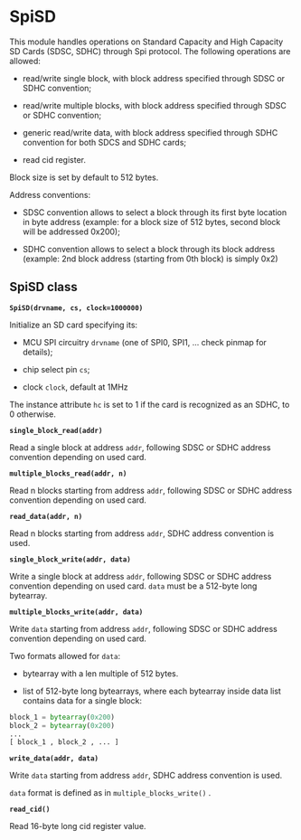 # SpiSD

This module handles operations on Standard Capacity and High Capacity SD Cards (SDSC, SDHC) through Spi protocol.
The following operations are allowed:


* read/write single block, with block address specified through SDSC or SDHC convention;


* read/write multiple blocks, with block address specified through SDSC or SDHC convention;


* generic read/write data, with block address specified through SDHC convention for both SDCS and SDHC cards;


* read cid register.

Block size is set by default to 512 bytes.

Address conventions:


* SDSC convention allows to select a block through its first byte location in byte address (example: for a block size of 512 bytes, second block will be addressed 0x200);


* SDHC convention allows to select a block through its block address (example: 2nd block address (starting from 0th block) is simply 0x2)

## SpiSD class


**`SpiSD(drvname, cs, clock=1000000)`**

Initialize an SD card specifying its:


* MCU SPI circuitry ```drvname``` (one of SPI0, SPI1, … check pinmap for details);


* chip select pin ```cs```;


* clock ```clock```, default at 1MHz

The instance attribute ```hc``` is set to 1 if the card is recognized as an SDHC, to 0 otherwise.


**`single_block_read(addr)`**

Read a single block at address ```addr```, following SDSC or SDHC address convention depending on used card.


**`multiple_blocks_read(addr, n)`**

Read n blocks starting from address ```addr```, following SDSC or SDHC address convention depending on used card.


**`read_data(addr, n)`**

Read n blocks starting from address ```addr```, SDHC address convention is used.


**`single_block_write(addr, data)`**

Write a single block at address ```addr```, following SDSC or SDHC address convention depending on used card.
```data``` must be a 512-byte long bytearray.


**`multiple_blocks_write(addr, data)`**

Write ```data``` starting from address ```addr```, following SDSC or SDHC address convention depending on used card.

Two formats allowed for ```data```:


* bytearray with a len multiple of 512 bytes.


* list of 512-byte long bytearrays, where each bytearray inside data list contains data for a single block:

```py
block_1 = bytearray(0x200)
block_2 = bytearray(0x200)
...
[ block_1 , block_2 , ... ]
```


**`write_data(addr, data)`**

Write ```data``` starting from address ```addr```, SDHC address convention is used.

```data``` format is defined as in `multiple_blocks_write()` .


**`read_cid()`**

Read 16-byte long cid register value.
<!--stackedit_data:
eyJoaXN0b3J5IjpbMTk0MDk2NzU2MiwtMjAyNjE2Nzg3MV19
-->